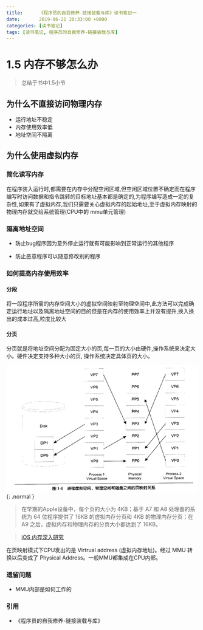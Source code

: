 ```yaml
---
title:      《程序员的自我修养-链接装载与库》读书笔记一 
date:       2019-06-21 20:33:00 +0800
categories: [读书笔记]
tags: [读书笔记, 程序员的自我修养-链接装载与库]
---
```


# 1.5 内存不够怎么办

> 总结于书中1.5小节

## 为什么不直接访问物理内存

- 运行地址不稳定
- 内存使用效率低
- 地址空间不隔离

## 为什么使用虚拟内存

### 简化读写内存

在程序装入运行时,都需要在内存中分配空闲区域,但空闲区域位置不确定而在程序编写时访问数据和指令跳转的目标地址基本都是确定的,为程序编写造成一定的复杂性,如果有了虚拟内存,我们只需要关心虚拟内存的起始地址,至于虚拟内存映射的物理内存就交给系统管理(CPU中的 mmu单元管理)

### 隔离地址空间

- 防止bug程序因为意外停止运行就有可能影响到正常运行的其他程序

- 防止恶意程序可以随意修改别的程序

### 如何提高内存使用效率

#### 分段

将一段程序所需的内存空间大小的虚拟空间映射至物理空间中,此方法可以完成确定运行地址以及隔离地址空间的目的但是在内存的使用效率上并没有提升,换入换出的成本过高,粒度比较大

#### 分页

分页就是将地址空间分配为固定大小的页,每一页的大小由硬件,操作系统来决定大小。硬件决定支持多种大小的页, 操作系统决定具体页的大小。

![页映射模拟](/assets/img/common/post-memory-1.png){: .normal }

> 在早期的Apple设备中，每个页的大小为 4KB；基于 A7 和 A8 处理器的系统为 64 位程序提供了 16KB 的虚拟内存分页和 4KB 的物理内存分页；在 A9 之后，虚拟内存和物理内存的分页大小都达到了 16KB。

> [iOS 内存深入研究](http://baidu.com)

在页映射模式下CPU发出的是 Virtrual address (虚拟内存地址)。经过 MMU 转换以后变成了 Physical Address。一般MMU都集成在CPU内部。

### 遗留问题

- MMU内部是如何工作的

### 引用

- 《程序员的自我修养-链接装载与库》



